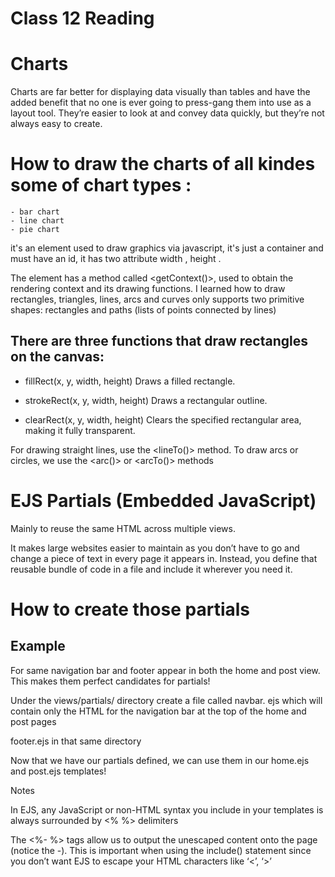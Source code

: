# Class 12 Reading
# Charts

Charts are far better for displaying data visually than tables and have the added benefit that no one is ever going to press-gang them into use as a layout tool. They’re easier to look at and convey data quickly, but they’re not always easy to create.

# How to draw the charts of all kindes some of chart types :

    - bar chart
    - line chart
    - pie chart

it's an element used to draw graphics via javascript, it's just a container and must have an id, it has two attribute width , height .

The element has a method called \<getContext()>, used to obtain the rendering context and its drawing functions. I learned how to draw rectangles, triangles, lines, arcs and curves only supports two primitive shapes: rectangles and paths (lists of points connected by lines)

## There are three functions that draw rectangles on the canvas:

   - fillRect(x, y, width, height) Draws a filled rectangle.

   - strokeRect(x, y, width, height) Draws a rectangular outline.

   - clearRect(x, y, width, height) Clears the specified rectangular area, making it fully transparent.

For drawing straight lines, use the \<lineTo()> method. To draw arcs or circles, we use the \<arc()> or \<arcTo()> methods


# EJS Partials (Embedded JavaScript) 
Mainly to reuse the same HTML across multiple views.

It makes large websites easier to maintain as you don’t have to go and change a piece of text in every page it appears in. Instead, you define that reusable bundle of code in a file and include it wherever you need it.

# How to create those partials
## Example

For same navigation bar and footer appear in both the home and post view. This makes them perfect candidates for partials!

Under the views/partials/ directory create a file called navbar. 
ejs which will contain only the HTML for the navigation bar at the top of the home and post pages

footer.ejs in that same directory

Now that we have our partials defined, we can use them in our home.ejs and post.ejs templates!

Notes

In EJS, any JavaScript or non-HTML syntax you include in your templates is always surrounded by <% %> delimiters

The <%- %> tags allow us to output the unescaped content onto the page (notice the -). This is important when using the include() statement since you don’t want EJS to escape your HTML characters like ‘<’, ‘>’
